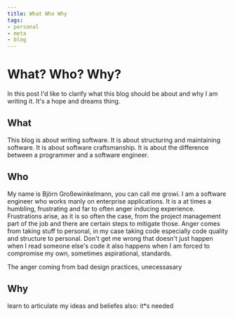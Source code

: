 ```yaml
---
title: What Who Why
tags:
- personal
- meta
- blog
---
```

# What? Who? Why?
In this post I'd like to clarify what this blog should be about and why I am writing it. It's a hope and dreams thing.

## What
This blog is about writing software. It is about structuring and maintaining software. It is about software craftsmanship. It is about the difference between a programmer and a software engineer.

## Who 
My name is Björn Großewinkelmann, you can call me growi. I am a software engineer who works manly on enterprise applications. It is a at times a humbling, frustrating and far to often anger inducing experience. Frustrations arise, as it is so often the case, from the project management part of the job and there are certain steps to mitigate those. Anger comes from taking stuff to personal, in my case taking code especially code quality and structure to personal. Don't get me wrong that doesn't just happen when I read someone else's code it also happens when I am forced to compromise my own, sometimes aspirational, standards.

The anger coming from bad design practices, unecessasary 

## Why
learn to articulate my ideas and beliefes
also: it*s needed
<!--stackedit_data:
eyJoaXN0b3J5IjpbLTE3MzEyNTAzODIsLTQ0NDY5OTkxNCwxND
gxNjg5MTAzLC02MTAzNzM0NzgsLTEwOTk4NDM5MiwtNTUxMjUy
MDIwLDE5NjM2NTMxOTQsMTI1MTE0MTQ2NywxMTAxNDQ1MTM0LC
0xNjg5NTg0NDk3LC0xNzM3NzEyNzUxLC01NzQ2NTM2OCwxOTM2
NzU1NDQ5LC01MDA0NzQyMzZdfQ==
-->